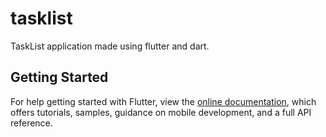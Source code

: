 # tasklist

TaskList application made using flutter and dart.

## Getting Started

For help getting started with Flutter, view the
[online documentation](https://flutter.dev/docs), which offers tutorials,
samples, guidance on mobile development, and a full API reference.
